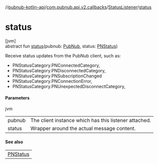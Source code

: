 //[pubnub-kotlin-api](../../../index.md)/[com.pubnub.api.v2.callbacks](../index.md)/[StatusListener](index.md)/[status](status.md)

# status

[jvm]\
abstract fun [status](status.md)(pubnub: [PubNub](../../com.pubnub.api/-pub-nub/index.md), status: [PNStatus](../../com.pubnub.api.models.consumer/-p-n-status/index.md))

Receive status updates from the PubNub client, such as:

- 
   PNStatusCategory.PNConnectedCategory,
- 
   PNStatusCategory.PNDisconnectedCategory,
- 
   PNStatusCategory.PNSubscriptionChanged
- 
   PNStatusCategory.PNConnectionError,
- 
   PNStatusCategory.PNUnexpectedDisconnectCategory,

#### Parameters

jvm

| | |
|---|---|
| pubnub | The client instance which has this listener attached. |
| status | Wrapper around the actual message content. |

#### See also

| |
|---|
| [PNStatus](../../com.pubnub.api.models.consumer/-p-n-status/index.md) |
